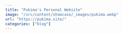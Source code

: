 ```yaml
---
title: "Pukima's Personal Website"
image: "/src/content/showcase/_images/pukima.webp"
url: "https://pukima.site/"
categories: ["blog"]
---
```

